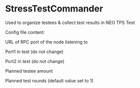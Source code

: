 # StressTestCommander
Used to organize testees &amp; collect test results in NEO TPS Test

Config file content:

URL of RPC port of the node listening to

Port1 in test (do not change)

Port2 in test (do not change)

Planned testee amount

Planned test rounds (default value set to 1)
